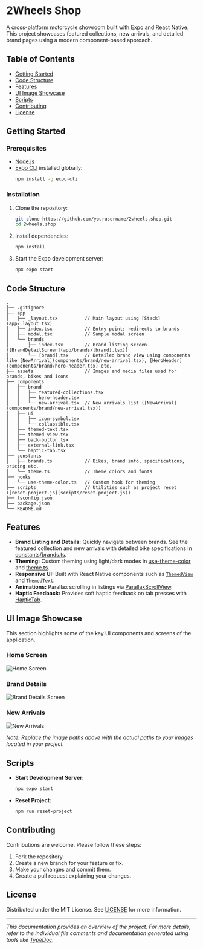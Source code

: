 # 2Wheels Shop

A cross-platform motorcycle showroom built with Expo and React Native. This project showcases featured collections, new arrivals, and detailed brand pages using a modern component-based approach.

## Table of Contents

- [Getting Started](#getting-started)
- [Code Structure](#code-structure)
- [Features](#features)
- [UI Image Showcase](#ui-image-showcase)
- [Scripts](#scripts)
- [Contributing](#contributing)
- [License](#license)

## Getting Started

### Prerequisites

- [Node.js](https://nodejs.org/)
- [Expo CLI](https://docs.expo.dev/workflow/expo-cli/) installed globally:  
  ```sh
  npm install -g expo-cli
  ```

### Installation

1. Clone the repository:
   ```sh
   git clone https://github.com/yourusername/2wheels.shop.git
   cd 2wheels.shop
   ```

2. Install dependencies:
   ```sh
   npm install
   ```

3. Start the Expo development server:
   ```sh
   npx expo start
   ```

## Code Structure

```
.
├── .gitignore
├── app
│   ├── _layout.tsx          // Main layout using [Stack](app/_layout.tsx)
│   ├── index.tsx            // Entry point; redirects to brands
│   ├── modal.tsx            // Sample modal screen
│   └── brands
│       ├── index.tsx        // Brand listing screen ([BrandDetailScreen](app/brands/[brand].tsx))
│       └── [brand].tsx      // Detailed brand view using components like [NewArrival](components/brand/new-arrival.tsx), [HeroHeader](components/brand/hero-header.tsx) etc.
├── assets                   // Images and media files used for brands, bikes and icons
├── components
│   ├── brand
│   │   ├── featured-collections.tsx
│   │   ├── hero-header.tsx
│   │   └── new-arrival.tsx  // New arrivals list ([NewArrival](components/brand/new-arrival.tsx))
│   ├── ui
│   │   ├── icon-symbol.tsx
│   │   └── collapsible.tsx
│   ├── themed-text.tsx
│   ├── themed-view.tsx
│   ├── back-button.tsx
│   ├── external-link.tsx
│   └── haptic-tab.tsx
├── constants
│   ├── brands.ts            // Bikes, brand info, specifications, pricing etc.
│   └── theme.ts             // Theme colors and fonts
├── hooks
│   └── use-theme-color.ts   // Custom hook for theming
├── scripts                  // Utilities such as project reset ([reset-project.js](scripts/reset-project.js))
├── tsconfig.json
├── package.json
└── README.md
```

## Features

- **Brand Listing and Details:** Quickly navigate between brands. See the featured collection and new arrivals with detailed bike specifications in [constants/brands.ts](constants/brands.ts).
- **Theming:** Custom theming using light/dark modes in [use-theme-color](hooks/use-theme-color.ts) and [theme.ts](constants/theme.ts).
- **Responsive UI:** Built with React Native components such as [`ThemedView`](components/themed-view.tsx) and [`ThemedText`](components/themed-text.tsx).
- **Animations:** Parallax scrolling in listings via [ParallaxScrollView](components/parallax-scroll-view.tsx).
- **Haptic Feedback:** Provides soft haptic feedback on tab presses with [HapticTab](components/haptic-tab.tsx).

## UI Image Showcase

This section highlights some of the key UI components and screens of the application.

### Home Screen
![Home Screen](assets/images/home-screen.png)

### Brand Details
![Brand Details Screen](assets/images/brand-details.png)

### New Arrivals
![New Arrivals](assets/images/new-arrivals.png)

*Note: Replace the image paths above with the actual paths to your images located in your project.*

## Scripts

- **Start Development Server:**
  ```sh
  npx expo start
  ```
- **Reset Project:**
  ```sh
  npm run reset-project
  ```

## Contributing

Contributions are welcome. Please follow these steps:

1. Fork the repository.
2. Create a new branch for your feature or fix.
3. Make your changes and commit them.
4. Create a pull request explaining your changes.

## License

Distributed under the MIT License. See [LICENSE](LICENSE) for more information.

---

*This documentation provides an overview of the project. For more details, refer to the individual file comments and documentation generated using tools like [TypeDoc](https://typedoc.org/).*